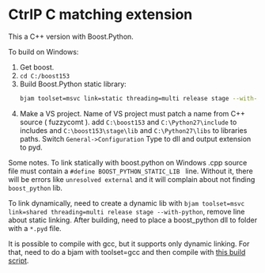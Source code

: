# CtrlP C matching extension

This a C++ version with Boost.Python.

To build on Windows:

1. Get boost.
2. `cd C:/boost153`
3. Build Boost.Python static library:
    ```bash
    bjam toolset=msvc link=static threading=multi release stage --with-python
    ```
4. Make a VS project. Name of VS project must patch a name from C++ source ( fuzzycomt ). add `C:\boost153` and `C:\Python27\include` to includes and `C:\boost153\stage\lib` and `C:\Python27\libs` to libraries paths. Switch `General->Configuration` Type to dll and output extension to pyd.


Some notes. To link statically with boost.python on Windows .cpp source file must contain a `#define BOOST_PYTHON_STATIC_LIB
` line. Without it, there will be errors like `unresolved external` and it will complain about not finding `boost_python` lib.

To link dynamically, need to create a dynamic lib with `bjam toolset=msvc link=shared threading=multi release stage --with-python`, remove line about static linking. After building, need to place a boost_python dll to folder with a `*.pyd` file.

It is possible to compile with gcc, but it supports only dynamic linking. For that, need to do a bjam with toolset=gcc and then compile with [this build script](https://gist.github.com/JazzCore/9da53e3ecc803a940172).
